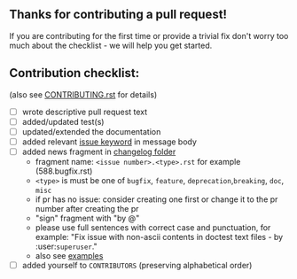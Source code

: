 ## Thanks for contributing a pull request!

If you are contributing for the first time or provide a trivial fix don't worry too
much about the checklist - we will help you get started.

## Contribution checklist:

(also see [CONTRIBUTING.rst](https://github.com/tox-dev/tox/tree/master/CONTRIBUTING.rst) for details)

- [ ] wrote descriptive pull request text
- [ ] added/updated test(s)
- [ ] updated/extended the documentation
- [ ] added relevant [issue keyword](https://help.github.com/articles/closing-issues-using-keywords/)
      in message body
- [ ] added news fragment in [changelog folder](https://github.com/tox-dev/tox/tree/master/changelog)
  * fragment name: `<issue number>.<type>.rst` for example (588.bugfix.rst)
  * `<type>` is must be one of `bugfix`, `feature`, `deprecation`,`breaking`, `doc`, `misc`
  * if pr has no issue: consider creating one first or change it to the pr number after creating the pr
  * "sign" fragment with "by @<your username>"
  * please use full sentences with correct case and punctuation, for example: "Fix issue with non-ascii contents in doctest text files - by :user:`superuser`."
  * also see [examples](https://github.com/tox-dev/tox/tree/master/changelog/examples.rst)
- [ ] added yourself to `CONTRIBUTORS` (preserving alphabetical order)

